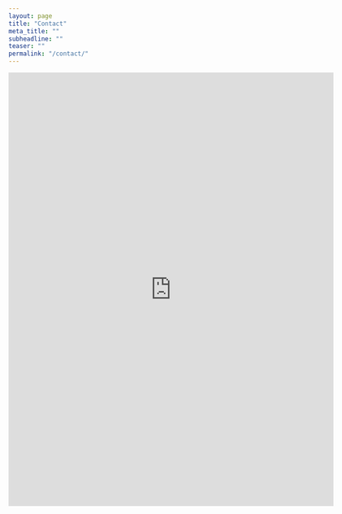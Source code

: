 ```yaml
---
layout: page
title: "Contact"
meta_title: ""
subheadline: ""
teaser: ""
permalink: "/contact/"
---
```

<iframe src="https://docs.google.com/forms/d/e/1FAIpQLSe2loI87jnpSjNiI2PajXnJ-APswPNBXFn_ZqjYUdYbNwJ7Tw/viewform?embedded=true" width="640" height="853" frameborder="0" marginheight="0" marginwidth="0">Loading…</iframe>
